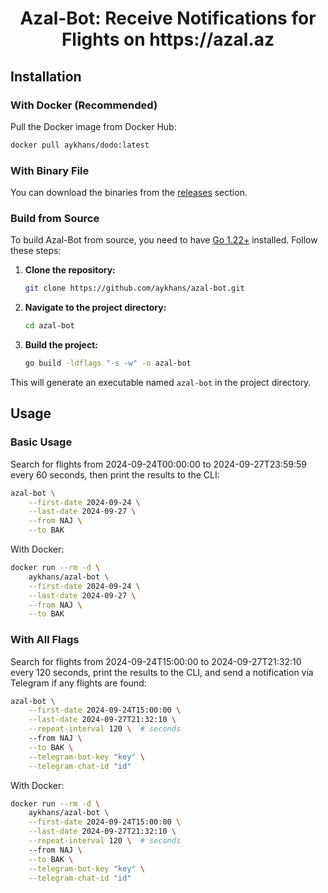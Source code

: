 <h1 align="center">Azal-Bot: Receive Notifications for Flights on https://azal.az</h1>

## Installation

### With Docker (Recommended)
Pull the Docker image from Docker Hub:
```sh
docker pull aykhans/dodo:latest
```

### With Binary File
You can download the binaries from the [releases](https://github.com/aykhans/azal-bot/releases) section.

### Build from Source
To build Azal-Bot from source, you need to have [Go 1.22+](https://golang.org/dl/) installed. Follow these steps:

1. **Clone the repository:**

    ```sh
    git clone https://github.com/aykhans/azal-bot.git
    ```

2. **Navigate to the project directory:**

    ```sh
    cd azal-bot
    ```

3. **Build the project:**

    ```sh
    go build -ldflags "-s -w" -o azal-bot
    ```

This will generate an executable named `azal-bot` in the project directory.

## Usage

### Basic Usage
Search for flights from 2024-09-24T00:00:00 to 2024-09-27T23:59:59 every 60 seconds, then print the results to the CLI:
```sh
azal-bot \
    --first-date 2024-09-24 \
    --last-date 2024-09-27 \
    --from NAJ \
    --to BAK 
```
With Docker:
```sh
docker run --rm -d \
    aykhans/azal-bot \
    --first-date 2024-09-24 \
    --last-date 2024-09-27 \
    --from NAJ \
    --to BAK 
```

### With All Flags
Search for flights from 2024-09-24T15:00:00 to 2024-09-27T21:32:10 every 120 seconds, print the results to the CLI, and send a notification via Telegram if any flights are found:
```sh
azal-bot \
    --first-date 2024-09-24T15:00:00 \
    --last-date 2024-09-27T21:32:10 \
    --repeat-interval 120 \  # seconds
    --from NAJ \
    --to BAK \
    --telegram-bot-key "key" \
    --telegram-chat-id "id"
```
With Docker:
```sh
docker run --rm -d \
    aykhans/azal-bot \
    --first-date 2024-09-24T15:00:00 \
    --last-date 2024-09-27T21:32:10 \
    --repeat-interval 120 \  # seconds
    --from NAJ \
    --to BAK \
    --telegram-bot-key "key" \
    --telegram-chat-id "id"
```

